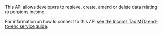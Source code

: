 This API allows developers to retrieve, create, amend or delete data relating to pensions income.

For information on how to connect to this API [see the Income Tax MTD end-to-end service guide](https://developer.service.hmrc.gov.uk/guides/income-tax-mtd-end-to-end-service-guide/).